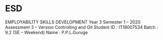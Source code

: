 # ESD
EMPLOYABILITY SKILLS DEVELOPMENT
Year 3 Semester 1 – 2020
Assessment 3 – Version Controlling and Git
Student ID : IT18007534
Batch : 9.2 (SE – Weekend)
Name : P.P.L.Guruge
